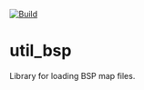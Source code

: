 [![Build](https://github.com/Silverlan/util_bsp/actions/workflows/pragma-generic-ci.yml/badge.svg)](https://github.com/Silverlan/util_bsp/actions/workflows/pragma-generic-ci.yml)

# util_bsp
Library for loading BSP map files.
